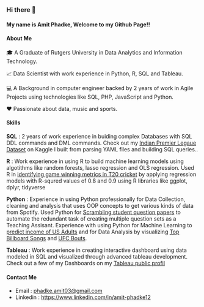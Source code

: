 ### Hi there 👋

#### My name is Amit Phadke, Welcome to my Github Page!! 

#### About Me

:mortar_board: A Graduate of Rutgers University in Data Analytics and Information Technology. 

:chart_with_upwards_trend: Data Scientist with work experience in Python, R, SQL and Tableau.

:computer: A Background in computer engineer backed by 2 years of work in Agile Projects using technologies like SQL, PHP, JavaScript and Python. 

:hearts: Passionate about data, music and sports. 

#### Skills

**SQL** : 2 years of work experience in buiding complex Databases with SQL DDL commands and DML commands. Check out my [Indian Premier Legaue Dataset]( https://www.kaggle.com/amitphadke1/ipl-database) on Kaggle I built from parsing YAML files and building SQL queries..

**R** : Work experience in using R to build machine learning models using algotithms like random forests, lasso regression and OLS regression. Used R in [identifying game winning metrics in T20 cricket](https://github.com/amitp13/IPL-Linear-regression) by applying regression models with R-squred values of 0.8 and 0.9 using R libraries like ggplot, dplyr, tidyverse

**Python** : Experience in using Python professionally for Data Collection, cleaning and analysis that uses OOP concepts to get various kinds of data from Spotify.  Used Python for [Scrambling student question papers](https://github.com/amitp13/Question_Set_Scrambler) to automate the redundant task of creating multiple question sets as a Teaching Assisant. Experience with using Python for Machine Learning to [predict income of US Adults](https://github.com/amitp13/US_Adult_Income_prediction) and for Data Analysis by visualizing [Top Billboard Songs](https://github.com/amitp13/Top-Songs-Analysis) and [UFC Bouts](https://github.com/amitp13/UFC-Data-Analysis). 

**Tableau** : Work experience in creating interactive dashboard using data modeled in SQL and visualized through advanced tableau development. Check out a few of my Dashboards on my [Tableau public profil](https://public.tableau.com/profile/amit7050/)

#### Contact Me

- Email : phadke.amit03@gmail.com
- Linkedin : https://www.linkedin.com/in/amit-phadke12
